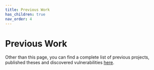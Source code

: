```yaml
---
title: Previous Work
has_children: true
nav_order: 4
---
```


# Previous Work
Other than this page, you can find a complete list of previous projects, published theses and discovered vulnerabilities [here](https://www.kth.se/cs/nse/research/software-systems-architecture-and-security/projects/ethical-hacking-1.1279219).

